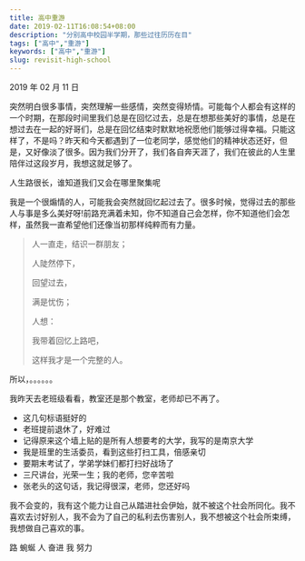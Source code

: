 ```yaml
---
title: 高中重游
date: 2019-02-11T16:08:54+08:00
description: "分别高中校园半学期，那些过往历历在目"
tags: ["高中","重游"]
keywords: ["高中","重游"]
slug: revisit-high-school
---
```


2019 年 02 月 11 日

突然明白很多事情，突然理解一些感情，突然变得矫情。可能每个人都会有这样的一个时期，在那段时间里我们总是在回忆过去，总是在想那些美好的事情，总是在想过去在一起的好哥们，总是在回忆结束时默默地祝愿他们能够过得幸福。只能这样了，不是吗？昨天和今天都遇到了一位老同学，感觉他们的精神状态还好，但是，又好像淡了很多。因为我们分开了，我们各自奔天涯了，我们在彼此的人生里陪伴过这段岁月，我想这就足够了。

人生路很长，谁知道我们又会在哪里聚集呢

我是一个很煽情的人，可能我会突然就回忆起过去了。很多时候，觉得过去的那些人与事是多么美好呀!前路充满着未知，你不知道自己会怎样，你不知道他们会怎样，虽然我一直希望他们还像当初那样纯粹而有力量。

> 人一直走，结识一群朋友；
>
> 人陡然停下，
>
> 回望过去，
>
> 满是忧伤；
>
> 人想：
>
> 我带着回忆上路吧，
>
> 这样我才是一个完整的人。

所以，。。。。。。

我昨天去老班级看看，教室还是那个教室，老师却已不再了。

- 这几句标语挺好的
- 老班提前退休了，好难过
- 记得原来这个墙上贴的是所有人想要考的大学，我写的是南京大学
- 我是班里的生活委员，看到这些打扫工具，倍感亲切
- 要期末考试了，学弟学妹们都打扫好战场了
- 三尺讲台，光荣一生；我的老师，您辛苦啦
- 张老头的这句话，我记得很深，老师，您还好吗

我不会变的，我有这个能力让自己从踏进社会伊始，就不被这个社会所同化。我不喜欢去讨好别人，我不会为了自己的私利去伤害别人，我不想被这个社会所束缚，我想做自己喜欢的事。

路   蜿蜒   人   奋进   我   努力

